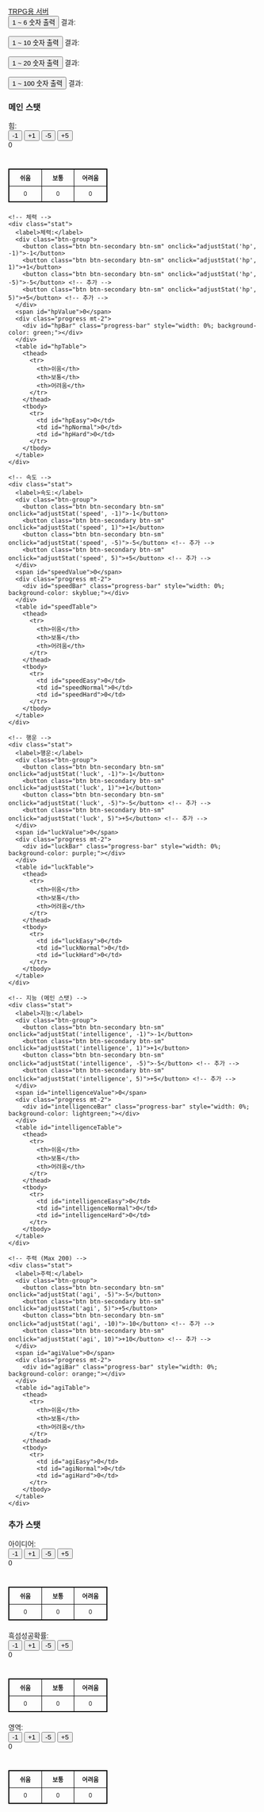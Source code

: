 
<html lang="ko">
<head>
  <meta charset="UTF-8">
  <meta name="viewport" content="width=device-width, initial-scale=1.0">
  <title>TRPG용 서버</title>
  <!-- Bootstrap CSS -->
  <link href="https://stackpath.bootstrapcdn.com/bootstrap/4.5.2/css/bootstrap.min.css" rel="stylesheet">
  <style>
    body {
      font-family: Arial, sans-serif;
      padding: 20px;
    }
    /* Stat bars */
    .stat {
      margin-bottom: 20px;
    }
    .progress {
      height: 30px; /* Set bar height to 30px */
      width: 200px;
    }
    /* Table styles */
    table {
      margin-top: 10px;
      border-collapse: collapse;
      width: 200px;
      font-size: 12px;
    }
    table, th, td {
      border: 1px solid black;
    }
    th, td {
      padding: 8px;
      text-align: center;
      width: 200px;
      height: 30px; /* Set table cell height to 30px */
    }
    .btn-group {
      margin-right: 10px;
    }
    /* Hide additional stats by default */
    #additionalStats {
      display: none;
    }
  </style>
</head>
<body>

  <!-- Navbar using Bootstrap -->
  <nav class="navbar navbar-dark bg-dark">
    <a class="navbar-brand" href="#">TRPG용 서버</a>
  </nav>

  <!-- Random Number Buttons -->
  <div class="mt-4">
    <button id="roll1to6Btn" class="btn btn-primary mr-3">1 ~ 6 숫자 출력</button>
    <span id="roll1to9Result">결과: </span>
    <br><br>
    <button id="roll1to9Btn" class="btn btn-primary mr-3">1 ~ 10 숫자 출력</button>
    <span id="roll1to9Result">결과: </span>
    <br><br>
    <button id="roll1to20Btn" class="btn btn-primary mr-3">1 ~ 20 숫자 출력</button>
    <span id="roll1to20Result">결과: </span>
    <br><br>
    <button id="roll1to100Btn" class="btn btn-primary mr-3">1 ~ 100 숫자 출력</button>
    <span id="roll1to100Result">결과: </span>
  </div>

  <!-- 메인 스탯 -->
  <h3 class="mt-5">메인 스탯</h3>
  <div class="mt-4">
    <!-- 힘 -->
    <div class="stat">
      <label>힘:</label>
      <div class="btn-group">
        <button class="btn btn-secondary btn-sm" onclick="adjustStat('str', -1)">-1</button>
        <button class="btn btn-secondary btn-sm" onclick="adjustStat('str', 1)">+1</button>
        <button class="btn btn-secondary btn-sm" onclick="adjustStat('str', -5)">-5</button> <!-- 추가 -->
        <button class="btn btn-secondary btn-sm" onclick="adjustStat('str', 5)">+5</button> <!-- 추가 -->
      </div>
      <span id="strValue">0</span>
      <div class="progress mt-2">
        <div id="strBar" class="progress-bar" style="width: 0%; background-color: red;"></div>
      </div>
      <!-- Difficulty Table -->
      <table id="strTable">
        <thead>
          <tr>
            <th>쉬움</th>
            <th>보통</th>
            <th>어려움</th>
          </tr>
        </thead>
        <tbody>
          <tr>
            <td id="strEasy">0</td>
            <td id="strNormal">0</td>
            <td id="strHard">0</td>
          </tr>
        </tbody>
      </table>
    </div>

    <!-- 체력 -->
    <div class="stat">
      <label>체력:</label>
      <div class="btn-group">
        <button class="btn btn-secondary btn-sm" onclick="adjustStat('hp', -1)">-1</button>
        <button class="btn btn-secondary btn-sm" onclick="adjustStat('hp', 1)">+1</button>
        <button class="btn btn-secondary btn-sm" onclick="adjustStat('hp', -5)">-5</button> <!-- 추가 -->
        <button class="btn btn-secondary btn-sm" onclick="adjustStat('hp', 5)">+5</button> <!-- 추가 -->
      </div>
      <span id="hpValue">0</span>
      <div class="progress mt-2">
        <div id="hpBar" class="progress-bar" style="width: 0%; background-color: green;"></div>
      </div>
      <table id="hpTable">
        <thead>
          <tr>
            <th>쉬움</th>
            <th>보통</th>
            <th>어려움</th>
          </tr>
        </thead>
        <tbody>
          <tr>
            <td id="hpEasy">0</td>
            <td id="hpNormal">0</td>
            <td id="hpHard">0</td>
          </tr>
        </tbody>
      </table>
    </div>

    <!-- 속도 -->
    <div class="stat">
      <label>속도:</label>
      <div class="btn-group">
        <button class="btn btn-secondary btn-sm" onclick="adjustStat('speed', -1)">-1</button>
        <button class="btn btn-secondary btn-sm" onclick="adjustStat('speed', 1)">+1</button>
        <button class="btn btn-secondary btn-sm" onclick="adjustStat('speed', -5)">-5</button> <!-- 추가 -->
        <button class="btn btn-secondary btn-sm" onclick="adjustStat('speed', 5)">+5</button> <!-- 추가 -->
      </div>
      <span id="speedValue">0</span>
      <div class="progress mt-2">
        <div id="speedBar" class="progress-bar" style="width: 0%; background-color: skyblue;"></div>
      </div>
      <table id="speedTable">
        <thead>
          <tr>
            <th>쉬움</th>
            <th>보통</th>
            <th>어려움</th>
          </tr>
        </thead>
        <tbody>
          <tr>
            <td id="speedEasy">0</td>
            <td id="speedNormal">0</td>
            <td id="speedHard">0</td>
          </tr>
        </tbody>
      </table>
    </div>

    <!-- 행운 -->
    <div class="stat">
      <label>행운:</label>
      <div class="btn-group">
        <button class="btn btn-secondary btn-sm" onclick="adjustStat('luck', -1)">-1</button>
        <button class="btn btn-secondary btn-sm" onclick="adjustStat('luck', 1)">+1</button>
        <button class="btn btn-secondary btn-sm" onclick="adjustStat('luck', -5)">-5</button> <!-- 추가 -->
        <button class="btn btn-secondary btn-sm" onclick="adjustStat('luck', 5)">+5</button> <!-- 추가 -->
      </div>
      <span id="luckValue">0</span>
      <div class="progress mt-2">
        <div id="luckBar" class="progress-bar" style="width: 0%; background-color: purple;"></div>
      </div>
      <table id="luckTable">
        <thead>
          <tr>
            <th>쉬움</th>
            <th>보통</th>
            <th>어려움</th>
          </tr>
        </thead>
        <tbody>
          <tr>
            <td id="luckEasy">0</td>
            <td id="luckNormal">0</td>
            <td id="luckHard">0</td>
          </tr>
        </tbody>
      </table>
    </div>

    <!-- 지능 (메인 스탯) -->
    <div class="stat">
      <label>지능:</label>
      <div class="btn-group">
        <button class="btn btn-secondary btn-sm" onclick="adjustStat('intelligence', -1)">-1</button>
        <button class="btn btn-secondary btn-sm" onclick="adjustStat('intelligence', 1)">+1</button>
        <button class="btn btn-secondary btn-sm" onclick="adjustStat('intelligence', -5)">-5</button> <!-- 추가 -->
        <button class="btn btn-secondary btn-sm" onclick="adjustStat('intelligence', 5)">+5</button> <!-- 추가 -->
      </div>
      <span id="intelligenceValue">0</span>
      <div class="progress mt-2">
        <div id="intelligenceBar" class="progress-bar" style="width: 0%; background-color: lightgreen;"></div>
      </div>
      <table id="intelligenceTable">
        <thead>
          <tr>
            <th>쉬움</th>
            <th>보통</th>
            <th>어려움</th>
          </tr>
        </thead>
        <tbody>
          <tr>
            <td id="intelligenceEasy">0</td>
            <td id="intelligenceNormal">0</td>
            <td id="intelligenceHard">0</td>
          </tr>
        </tbody>
      </table>
    </div>

    <!-- 주력 (Max 200) -->
    <div class="stat">
      <label>주력:</label>
      <div class="btn-group">
        <button class="btn btn-secondary btn-sm" onclick="adjustStat('agi', -5)">-5</button>
        <button class="btn btn-secondary btn-sm" onclick="adjustStat('agi', 5)">+5</button>
        <button class="btn btn-secondary btn-sm" onclick="adjustStat('agi', -10)">-10</button> <!-- 추가 -->
        <button class="btn btn-secondary btn-sm" onclick="adjustStat('agi', 10)">+10</button> <!-- 추가 -->
      </div>
      <span id="agiValue">0</span>
      <div class="progress mt-2">
        <div id="agiBar" class="progress-bar" style="width: 0%; background-color: orange;"></div>
      </div>
      <table id="agiTable">
        <thead>
          <tr>
            <th>쉬움</th>
            <th>보통</th>
            <th>어려움</th>
          </tr>
        </thead>
        <tbody>
          <tr>
            <td id="agiEasy">0</td>
            <td id="agiNormal">0</td>
            <td id="agiHard">0</td>
          </tr>
        </tbody>
      </table>
    </div>
  </div>
  <h3 class="mt-5">추가 스탯</h3>
    <!-- 아이디어 (추가 스탯) -->
    <div class="stat">
      <label>아이디어:</label>
      <div class="btn-group">
        <button class="btn btn-secondary btn-sm" onclick="adjustStat('idea', -1)">-1</button> <!-- 추가 -->
        <button class="btn btn-secondary btn-sm" onclick="adjustStat('idea', 1)">+1</button> <!-- 추가 -->
        <button class="btn btn-secondary btn-sm" onclick="adjustStat('idea', -5)">-5</button> <!-- 추가 -->
        <button class="btn btn-secondary btn-sm" onclick="adjustStat('idea', 5)">+5</button> <!-- 추가 -->
      </div>
      <span id="ideaValue">0</span>
      <div class="progress mt-2">
        <div id="ideaBar" class="progress-bar" style="width: 0%; background-color: blue;"></div>
      </div>
      <table id="ideaTable">
        <thead>
          <tr>
            <th>쉬움</th>
            <th>보통</th>
            <th>어려움</th>
          </tr>
        </thead>
        <tbody>
          <tr>
            <td id="ideaEasy">0</td>
            <td id="ideaNormal">0</td>
            <td id="ideaHard">0</td>
          </tr>
        </tbody>
      </table>
    </div>
    <div class="stat">
      <label>흑섬성공확률:</label>
      <div class="btn-group">
        <button class="btn btn-secondary btn-sm" onclick="adjustStat('blackspark', -1)">-1</button> <!-- 추가 -->
        <button class="btn btn-secondary btn-sm" onclick="adjustStat('blackspark', 1)">+1</button> <!-- 추가 -->
        <button class="btn btn-secondary btn-sm" onclick="adjustStat('blackspark', -5)">-5</button> <!-- 추가 -->
        <button class="btn btn-secondary btn-sm" onclick="adjustStat('blackspark', 5)">+5</button> <!-- 추가 -->
      </div>
      <span id="blacksparkValue">0</span>
      <div class="progress mt-2">
        <div id="blacksparkBar" class="progress-bar" style="width: 0%; background-color: blue;"></div>
      </div>
      <table id="blacksparkTable">
        <thead>
          <tr>
            <th>쉬움</th>
            <th>보통</th>
            <th>어려움</th>
          </tr>
        </thead>
        <tbody>
          <tr>
            <td id="blacksparkEasy">0</td>
            <td id="blacksparkNormal">0</td>
            <td id="blacksparkHard">0</td>
          </tr>
        </tbody>
      </table>
    </div>
    <div class="stat">
      <label>영역:</label>
      <div class="btn-group">
        <button class="btn btn-secondary btn-sm" onclick="adjustStat('domain', -1)">-1</button> <!-- 추가 -->
        <button class="btn btn-secondary btn-sm" onclick="adjustStat('domain', 1)">+1</button> <!-- 추가 -->
        <button class="btn btn-secondary btn-sm" onclick="adjustStat('domain', -5)">-5</button> <!-- 추가 -->
        <button class="btn btn-secondary btn-sm" onclick="adjustStat('domain', 5)">+5</button> <!-- 추가 -->
      </div>
      <span id="domainValue">0</span>
      <div class="progress mt-2">
        <div id="domainBar" class="progress-bar" style="width: 0%; background-color: blue;"></div>
      </div>
      <table id="domainTable">
        <thead>
          <tr>
            <th>쉬움</th>
            <th>보통</th>
            <th>어려움</th>
          </tr>
        </thead>
        <tbody>
          <tr>
            <td id="domainEasy">0</td>
            <td id="domainNormal">0</td>
            <td id="domainHard">0</td>
          </tr>
        </tbody>
      </table>
    </div>
  <!-- JavaScript -->
  <script>
    // 주사위 버튼 이벤트
    document.getElementById('roll1to6Btn').addEventListener('click', function() {
      const result = Math.floor(Math.random() * 6) + 1;
      document.getElementById('roll1to9Result').textContent = "결과: " + result;
    });

    document.getElementById('roll1to9Btn').addEventListener('click', function() {
      const result = Math.floor(Math.random() * 10) + 1;
      document.getElementById('roll1to9Result').textContent = "결과: " + result;
    });

    document.getElementById('roll1to20Btn').addEventListener('click', function() {
      const result = Math.floor(Math.random() * 20) + 1;
      document.getElementById('roll1to20Result').textContent = "결과: " + result;
    });

    document.getElementById('roll1to100Btn').addEventListener('click', function() {
      const result = Math.floor(Math.random() * 100) + 1;
      document.getElementById('roll1to100Result').textContent = "결과: " + result;
    });

    // Stat limits
    const maxValues = {
      str: 20,
      hp: 20,
      speed: 20,
      luck: 20,
      intelligence: 20,
      agi: 200,
      extraAgi: 100,
      idea: 20,
      blackspark: 20,
      domain: 20
    };

    function adjustStat(stat, amount) {
      const valueElement = document.getElementById(stat + 'Value');
      let currentValue = parseInt(valueElement.textContent);

      const newValue = Math.min(maxValues[stat], Math.max(0, currentValue + amount));
      valueElement.textContent = newValue;

      const progressBar = document.getElementById(stat + 'Bar');
      progressBar.style.width = (newValue / maxValues[stat]) * 100 + '%';

      // Update difficulty table
      const easyValue = Math.round(newValue * 5);
      const normalValue = Math.round(newValue * 2.5);
      const hardValue = newValue;

      document.getElementById(stat + 'Easy').textContent = easyValue;
      document.getElementById(stat + 'Normal').textContent = normalValue;
      document.getElementById(stat + 'Hard').textContent = hardValue;
    }

    
  </script>

  <!-- Bootstrap JS and dependencies -->
  <script src="https://code.jquery.com/jquery-3.5.1.slim.min.js"></script>
  <script src="https://cdn.jsdelivr.net/npm/@popperjs/core@2.9.2/dist/umd/popper.min.js"></script>
  <script src="https://stackpath.bootstrapcdn.com/bootstrap/4.5.2/js/bootstrap.min.js"></script>

</body>
</html>
